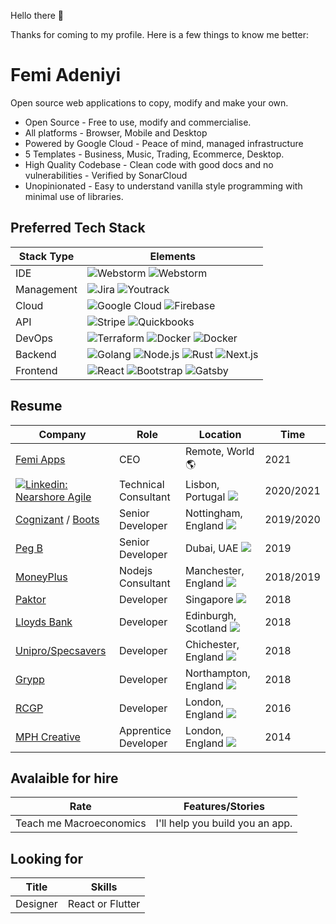 Hello there 👋

Thanks for coming to my profile.  Here is a few things to know me better:

# Femi Adeniyi
Open source web applications to copy, modify and make your own.

- Open Source - Free to use, modify and commercialise.
- All platforms - Browser, Mobile and Desktop
- Powered by Google Cloud - Peace of mind, managed infrastructure
- 5 Templates - Business, Music, Trading, Ecommerce, Desktop.
- High Quality Codebase - Clean code with good docs and no vulnerabilities - Verified by SonarCloud
- Unopinionated - Easy to understand vanilla style programming with minimal use of libraries.

## Preferred Tech Stack

| Stack Type | Elements |
| ---------- | -------- |
| IDE |  ![Webstorm](https://img.shields.io/badge/-Webstorm-black?style=flat-square&logo=webstorm&logoColor=white) ![Webstorm](https://img.shields.io/badge/-Intelli%20J-black?style=flat-square&logo=intellij-idea&logoColor=white)  |
| Management |  ![Jira](https://img.shields.io/badge/-Jira-0052CC?style=flat-square&logo=jira-software&logoColor=white) ![Youtrack](https://img.shields.io/badge/-Youtrack-black?style=flat-square&logo=jetbrains&logoColor=white)  |
| Cloud |  ![Google Cloud](https://img.shields.io/badge/-Google%20Cloud-blue?style=flat-square&logo=google-cloud&logoColor=white)  ![Firebase](https://img.shields.io/badge/-Firebase-FFCA28?style=flat-square&logo=firebase&logoColor=black) |
| API |  ![Stripe](https://img.shields.io/badge/-Stripe-008CDD?style=flat-square&logo=stripe&logoColor=white) ![Quickbooks](https://img.shields.io/badge/-Quickbooks-2CA01C?style=flat-square&logo=quickbooks&logoColor=white)
| DevOps |  ![Terraform](https://img.shields.io/badge/-Terraform-623CE4?style=flat-square&logo=terraform&logoColor=white)  ![Docker](https://img.shields.io/badge/-Docker-2496ED?style=flat-square&logo=docker&logoColor=white) ![Docker](https://img.shields.io/badge/-SonarCloud-F3702A?style=flat-square&logo=sonarcloud&logoColor=white) |
| Backend |  ![Golang](https://img.shields.io/badge/-Golang-00ADD8?style=flat-square&logo=go&logoColor=white)  ![Node.js](https://img.shields.io/badge/-Node.js-339933?style=flat-square&logo=node.js&logoColor=white)  ![Rust](https://img.shields.io/badge/-Rust-000?style=flat-square&logo=rust&logoColor=white) ![Next.js](https://img.shields.io/badge/-Next.js-000?style=flat-square&logo=next.js&logoColor=white) |
| Frontend |  ![React](https://img.shields.io/badge/-React-61DAFB?style=flat-square&logo=react&logoColor=white) ![Bootstrap](https://img.shields.io/badge/-Bootstrap-7952B3?style=flat-square&logo=bootstrap&logoColor=white) ![Gatsby](https://img.shields.io/badge/-Gatsby-663399?style=flat-square&logo=gatsby&logoColor=white) |

## Resume

| Company | Role | Location | Time |
| --- | ------------ | ----------- | ---------- |
| [Femi Apps](http://github.com/femiadeniyi) | CEO | Remote, World 🌎 | 2021 |
| [![Linkedin: Nearshore Agile](https://img.shields.io/badge/-Nearshore%20Agile-white?style=flat-square&logo=data%3Aimage%2Fpng%3Bbase64%2CiVBORw0KGgoAAAANSUhEUgAAACAAAAAgCAYAAABzenr0AAADo0lEQVRYw62XXWgUVxTHfzO7ZqbmY2PYgiVKiC9uzJZKraXry1VWAravhborBU1Y2tJiq4GWiotSKpSSB0FrDQHf0oZioYRAU1qUCxGqD32Q0hZMAlp9SbdpoGRds%207cPsy47ufsnTQHLsvce87%2F%2FOfcc3bOMQggQgiAXcBbwGtAAfgGuALcl1IGgQPACOB4G3DBc7ypRiXvkchKKVc2lIAQoh04BZwE7Bbq%2FwAfA1eklMX%2FRUAIEQJeB84DW4O8FfA77jXNSSlVIAJeuF8EJrzfxoaGgVK%202A7wPfAucLdZfpg1zqPAV8AtP%20cAIyMjWJblp2Li5ssfwGdCiGd8CQghdgO%2FASkg1CrGuwYGOHvmLKZptlK1gY%20AX4QQdVdpes6fA64Bz7ZCq5TEvgTDw8O66jHgmhCiKpFNIYQBXAa26CKFQk8DlE6n2fvSXl3TAeDD2ggMAod0ESzL4mAy%20RTANDmdPU1nZ6cuxHtCiHLymLjlsknXOpVKEY1Gq%2FYikQgnT5zQhYgCOyoJvKpr2dvbSzqdbni2%2F8AB4vG4DowBbK8ksFnHKhQKkc1maWtra4xqGIyOjupUBUC4koCWpFMpYrGYr05%2Ffz%20JREIXUp%2FA8%2FE4R48d0wLMZDK6UdAj0NPTw6fnzlWVnp%2F09fUR27lzYwjYts3Y2BiRSEQb0DAM0keOaOuH%2FYDeP36cjo4OlpaWqs7y%20TwrKyt1%205VRsG2bQqGwfgLhcJi79%205x%2F8GDurPN7e0sLC6ysLjYFHhoaIjp6en1E7Btm0wmo333tTJ%20eVxLLww8bHSQz%20eZmJggmUzS3d1d%2FvY7pRIKcBwHlMLx9pVSOI6DUopcLsfVb6%2F6%20S1VEpgF3qnTKJWYmppiZmaGw28cboChGj4Vi0UmJycplUo0EQX8%20eTBBMaBx820V1dXmbsxR6HwsGYVqtYjb%2F0wO%20vnHGAZKCdPGLgN%2FEiTL6JSivn5eYrFIvHBQd%2F7%2FPnmTf7K5WghX%20K284DXEwohtgG%2FAk0L3rIsurq6fJGXl5dbvf0d4AUpZTnvyk2pEOJl3HzQbkwCygIgpJRVdV3%20J5RS3sLtWL7D7Wg3StZwB5rdtc6rIlARCQN4BbctH2wJ31wUcB14G7jTrC33G0zCwJvA57hdTBBZwC3tnwIPJg2IdAGfeIBtLdT%2FBc4AX0gp13SYBhlOdwCXgIPUzw2PgEncjvfvIFOyFoEKIgawB%2FgAd%20pZA74GLgLz6xnP%2FwP%20yykoEEWIqAAAAABJRU5ErkJggg%3D%3D%0A&logoColor=white&link=https://www.linkedin.com/in/nearshore-agile)](https://www.nearshoreagile.co.uk/)| Technical Consultant | Lisbon, Portugal ![](https://flagcdn.com/16x12/pt.png)  | 2020/2021 |
| [Cognizant](https://cognizant.com) / [Boots](https://boots.jobs) | Senior Developer | Nottingham, England ![](https://flagcdn.com/16x12/gb-eng.png)  | 2019/2020 |
| [Peg B](https://pegb.tech) | Senior Developer | Dubai, UAE ![](https://flagcdn.com/16x12/ae.png)  | 2019 |
| [MoneyPlus](https://moneyplusgroup.com) | Nodejs Consultant | Manchester, England ![](https://flagcdn.com/16x12/gb-eng.png)  | 2018/2019 |
| [Paktor](http://gopaktor.com) | Developer | Singapore ![](https://flagcdn.com/16x12/sg.png)  | 2018 |
| [Lloyds Bank](https://www.google.com/search?q=lloyds+bank&oq=lloyds+bank&aqs=chrome..69i57j46i199i291i433j0i433i457j69i60l2j69i65l2j69i60.2519j0j9&sourceid=chrome&ie=UTF-8) | Developer | Edinburgh, Scotland ![](https://flagcdn.com/16x12/gb-sct.png)  | 2018 |
| [Unipro/Specsavers](https://www.unipro.io/case-studies/specsavers) | Developer | Chichester, England ![](https://flagcdn.com/16x12/gb-eng.png)  | 2018 |
| [Grypp](https://www.google.com/search?q=grypp&oq=grypp&aqs=chrome..69i57j0i10i433j46i10i175i199j0i10l4j46i10i175i199l2j46i10.992j0j4&sourceid=chrome&ie=UTF-8)  | Developer | Northampton, England ![](https://flagcdn.com/16x12/gb-eng.png)  | 2018 |
| [RCGP](https://www.google.com/search?q=rcgp&oq=rcgp&aqs=chrome..69i57j0l4j0i10j0l4.2159j0j9&sourceid=chrome&ie=UTF-8) | Developer | London, England ![](https://flagcdn.com/16x12/gb-eng.png)  | 2016 |
| [MPH Creative](https://www.google.com/search?q=mph+creative&oq=mph+creative&aqs=chrome..69i57j0i22i30j69i60.4378j0j4&sourceid=chrome&ie=UTF-8) | Apprentice Developer | London,  England ![](https://flagcdn.com/16x12/gb-eng.png)  | 2014 |



## Avalaible for hire
| Rate | Features/Stories |
| --- | ------------ | 
| Teach me Macroeconomics | I'll help you build you an app. | 3 | 2020/2021 |


## Looking for 
| Title | Skills |
|--- | --- |
| Designer | React or Flutter |



